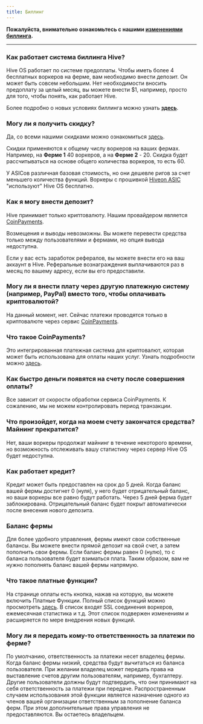 ```yaml
---
title: Биллинг
---
```

**Пожалуйста, внимательно ознакомьтесь с нашими <a href="file://faq\billing\billing-updates_ru.md">изменениями биллинга</a>.**
____

### Как работает система биллинга Hive?
Hive OS работает по системе предоплаты. Чтобы иметь более 4 бесплатных воркеров на ферме, вам необходимо внести депозит. Он может быть совсем небольшим. Нет необходимости вносить предоплату за целый месяц, вы можете внести $1, например, просто для того, чтобы понять, как работает Hive.

Более подробно о новых условиях биллинга можно узнать **<a href="file://faq\billing\billing-updates_ru.md">здесь</a>**.

### Могу ли я получить скидку?
Да, со всеми нашими скидками можно ознакомиться <a href="https://hiveos.farm/pricing/">здесь</a>.

Скидки применяются к общему числу воркеров на ваших фермах. Например, на **Ферме 1** 40 воркеров, а на **Ферме 2** - 20. Скидка будет рассчитываться на основе общего количества воркеров, то есть 60.

У ASICов различная базовая стоимость, но они дешевле ригов за счет меньшего количества функций. Воркеры с прошивкой <a href="https://hiveos.farm/asic">Hiveon ASIC</a> "используют" Hive OS бесплатно.

### Как я могу внести депозит?
Hive принимает только криптовалюту. Нашим провайдером является <a href="https://www.coinpayments.net/">CoinPayments</a>.

Возмещения и выводы невозможны. Вы можете перевести средства только между пользователями и фермами, но опция вывода недоступна.

Если у вас есть заработок рефералов, вы можете внести его на ваш аккаунт в Hive. Реферальные вознаграждения выплачиваются раз в месяц по вашему адресу, если вы его предоставили.

### Могу ли я внести плату через другую платежную систему (например, PayPal) вместо того, чтобы оплачивать криптовалютой?
На данный момент, нет. Сейчас платежи проводятся только в криптовалюте через сервис <a href="https://www.coinpayments.net/">CoinPayments</a>.

### Что такое CoinPayments?
Это интегрированная платежная система для криптовалют, которая может быть использована для оплаты наших услуг. Узнать подробности можно <a href="https://www.coinpayments.net/">здесь</a>.

### Как быстро деньги появятся на счету после совершения оплаты?
Все зависит от скорости обработки сервиса CoinPayments. К сожалению, мы не можем контролировать период транзакции.

### Что произойдет, когда на моем счету закончатся средства? Майнинг прекратится?
Нет, ваши воркеры продолжат майнинг в течение некоторого времени, но возможность отслеживать вашу статистику через сервер Hive OS будет недоступна.

### Как работает кредит?
Кредит может быть предоставлен на срок до 5 дней. Когда баланс вашей фермы достигнет 0 (нуля), у него будет отрицательный баланс, но ваши воркеры все равно будут работать. Через 5 дней ферма будет заблокирована. Отрицательный баланс будет покрыт автоматически после внесения нового депозита.

### Баланс фермы
Для более удобного управления, фермы имеют свои собственные балансы. Вы можете внести прямой депозит на свой счет, а затем пополнить свои фермы. Если баланс фермы равен 0 (нулю), то с баланса пользователя будет взиматься плата. Таким образом, вам не нужно пополнять баланс вашей фермы напрямую.

### Что такое платные функции?
На странице оплаты есть кнопка, нажав на которую, вы можете включить Платные Функции. Полный список функций можно просмотреть <a href="https://hiveos.farm/pricing/">здесь</a>. В список входят SSL соединения воркеров, ежемесячная статистика и т.д. Этот список подвержен изменениям и расширяется по мере внедрения новых функций.

### Могу ли я передать кому-то ответственность за платежи по ферме?
По умолчанию, ответственность за платежи несет владелец фермы. Когда баланс фермы низкий, средства будут вычитаться из баланса пользователя. При желании владелец может передать права на выставление счетов другим пользователям, например, бухгалтеру. Другие пользователи должны будут подтвердить, что они принимают на себя ответственность за платежи при передаче. Распространенным случаем использования этой функции является назначение одного из членов вашей организации ответственным за пополнение баланса ферм. При этом дополнительные права управления не предоставляются. Вы остаетесь владельцем.
